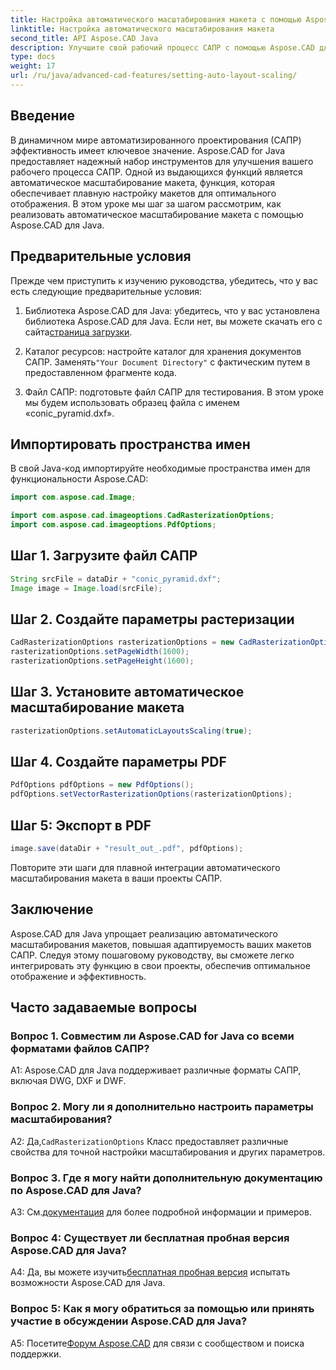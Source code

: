 ```yaml
---
title: Настройка автоматического масштабирования макета с помощью Aspose.CAD для Java
linktitle: Настройка автоматического масштабирования макета
second_title: API Aspose.CAD Java
description: Улучшите свой рабочий процесс САПР с помощью Aspose.CAD для Java. В этом пошаговом руководстве представлено автоматическое масштабирование макета, обеспечивающее оптимальное отображение и эффективность. Загрузите библиотеку, следуйте инструкциям и произведите революцию в своих проектах САПР.
type: docs
weight: 17
url: /ru/java/advanced-cad-features/setting-auto-layout-scaling/
---
```

## Введение

В динамичном мире автоматизированного проектирования (САПР) эффективность имеет ключевое значение. Aspose.CAD for Java предоставляет надежный набор инструментов для улучшения вашего рабочего процесса САПР. Одной из выдающихся функций является автоматическое масштабирование макета, функция, которая обеспечивает плавную настройку макетов для оптимального отображения. В этом уроке мы шаг за шагом рассмотрим, как реализовать автоматическое масштабирование макета с помощью Aspose.CAD для Java.

## Предварительные условия

Прежде чем приступить к изучению руководства, убедитесь, что у вас есть следующие предварительные условия:

1.  Библиотека Aspose.CAD для Java: убедитесь, что у вас установлена библиотека Aspose.CAD для Java. Если нет, вы можете скачать его с сайта[страница загрузки](https://releases.aspose.com/cad/java/).

2.  Каталог ресурсов: настройте каталог для хранения документов САПР. Заменять`"Your Document Directory"` с фактическим путем в предоставленном фрагменте кода.

3. Файл САПР: подготовьте файл САПР для тестирования. В этом уроке мы будем использовать образец файла с именем «conic_pyramid.dxf».

## Импортировать пространства имен

В свой Java-код импортируйте необходимые пространства имен для функциональности Aspose.CAD:

```java
import com.aspose.cad.Image;

import com.aspose.cad.imageoptions.CadRasterizationOptions;
import com.aspose.cad.imageoptions.PdfOptions;
```

## Шаг 1. Загрузите файл САПР

```java
String srcFile = dataDir + "conic_pyramid.dxf";
Image image = Image.load(srcFile);
```

## Шаг 2. Создайте параметры растеризации

```java
CadRasterizationOptions rasterizationOptions = new CadRasterizationOptions();
rasterizationOptions.setPageWidth(1600);
rasterizationOptions.setPageHeight(1600);
```

## Шаг 3. Установите автоматическое масштабирование макета

```java
rasterizationOptions.setAutomaticLayoutsScaling(true);
```

## Шаг 4. Создайте параметры PDF

```java
PdfOptions pdfOptions = new PdfOptions();
pdfOptions.setVectorRasterizationOptions(rasterizationOptions);
```

## Шаг 5: Экспорт в PDF

```java
image.save(dataDir + "result_out_.pdf", pdfOptions);
```

Повторите эти шаги для плавной интеграции автоматического масштабирования макета в ваши проекты САПР.

## Заключение

Aspose.CAD для Java упрощает реализацию автоматического масштабирования макетов, повышая адаптируемость ваших макетов САПР. Следуя этому пошаговому руководству, вы сможете легко интегрировать эту функцию в свои проекты, обеспечив оптимальное отображение и эффективность.

## Часто задаваемые вопросы

### Вопрос 1. Совместим ли Aspose.CAD for Java со всеми форматами файлов САПР?

A1: Aspose.CAD для Java поддерживает различные форматы САПР, включая DWG, DXF и DWF.

### Вопрос 2. Могу ли я дополнительно настроить параметры масштабирования?

 А2: Да,`CadRasterizationOptions` Класс предоставляет различные свойства для точной настройки масштабирования и других параметров.

### Вопрос 3. Где я могу найти дополнительную документацию по Aspose.CAD для Java?

 A3: См.[документация](https://reference.aspose.com/cad/java/) для более подробной информации и примеров.

### Вопрос 4: Существует ли бесплатная пробная версия Aspose.CAD для Java?

 A4: Да, вы можете изучить[бесплатная пробная версия](https://releases.aspose.com/) испытать возможности Aspose.CAD для Java.

### Вопрос 5: Как я могу обратиться за помощью или принять участие в обсуждении Aspose.CAD для Java?

A5: Посетите[Форум Aspose.CAD](https://forum.aspose.com/c/cad/19) для связи с сообществом и поиска поддержки.